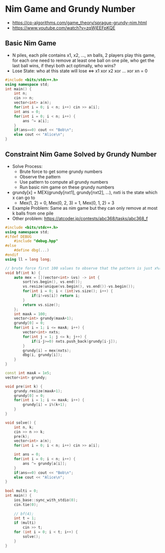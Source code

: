# Nim Game and Grundy Number
* https://cp-algorithms.com/game_theory/sprague-grundy-nim.html
* https://www.youtube.com/watch?v=zqWjEEFpKQE

## Basic Nim Game
* N piles, each pile contains x1, x2, ..., xn balls, 2 players play this game, for each one need to remove at least one ball on one pile, who get the last ball wins, if theyi both act optimally, who wins?
* Lose State: who at this state will lose <=> x1 xor x2 xor ... xor xn = 0
``` cpp
#include <bits/stdc++.h>
using namespace std;
int main() {
    int n;
    cin >> n;
    vector<int> a(n);
    for(int i = 0; i < n; i++) cin >> a[i]; 
    int ans = 0;
    for(int i = 0; i < n; i++) {
        ans ^= a[i];
    }
    if(ans==0) cout << "Bob\n";
    else cout << "Alice\n";
}
```

## Constraint Nim Game Solved by Grundy Number
* Solve Process:
    + Brute force to get some grundy numbers
    + Observe the pattern
    + Use pattern to compute all grundy numbers
    + Run basic nim game on these grundy numbers
* grundy[x] = MEX(grundy[nxt1], grundy[nxt2], ...), nxti is the state which x can go to
    + Mex(1, 2) = 0, Mex(0, 2, 3) = 1, Mex(0, 1, 2) = 3
* Example Problem: Same as nim game but they can only remove at most k balls from one pile
* Other problem: https://atcoder.jp/contests/abc368/tasks/abc368_f
``` cpp
#include <bits/stdc++.h>
using namespace std;
#ifdef DEBUG
    #include "debug.hpp"
#else
    #define dbg(...)
#endif
using ll = long long;

// brute force first 100 values to observe that the pattern is just x%(k+1)
void bf(int k) {
    auto mex = [](vector<int> &vs) -> int {
        sort(vs.begin(), vs.end());
        vs.resize(unique(vs.begin(), vs.end())-vs.begin());
        for(int i = 0; i < (int)vs.size(); i++) {
            if(i!=vs[i]) return i;
        }
        return vs.size();
    };
    int maxA = 100;
    vector<int> grundy(maxA+1);
    grundy[0] = 0;
    for(int i = 1; i <= maxA; i++) {
        vector<int> nxts;
        for(int j = 1; j <= k; j++) {
            if(i-j>=0) nxts.push_back(grundy[i-j]);
        }
        grundy[i] = mex(nxts);
        dbg(i, grundy[i]);
    }
}

const int maxA = 1e5;
vector<int> grundy;

void pre(int k) {
    grundy.resize(maxA+1);
    grundy[0] = 0;
    for(int i = 1; i <= maxA; i++) {
        grundy[i] = i%(k+1);
    }
}

void solve() {
    int n, k;
    cin >> n >> k;
    pre(k);
    vector<int> a(n);
    for(int i = 0; i < n; i++) cin >> a[i];

    int ans = 0;
    for(int i = 0; i < n; i++) {
        ans ^= grundy[a[i]];
    }
    if(ans==0) cout << "Bob\n";
    else cout << "Alice\n";
}
 
bool multi = 0;
int main() {
    ios_base::sync_with_stdio(0);
    cin.tie(0);
 
    // bf(4);
    int t = 1;
    if (multi)
        cin >> t;
    for (int i = 0; i < t; i++) {
        solve();
    }
}
```
